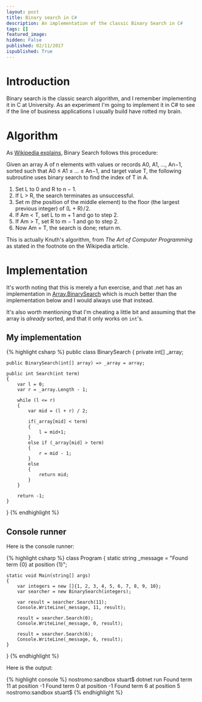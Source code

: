 ```yaml
---
layout: post
title: Binary search in C#
description: An implementation of the classic Binary Search in C#
tags: []
featured_image: 
hidden: False
published: 02/11/2017
ispublished: True
---
```

# Introduction
Binary search is the classic search algorithm, and I remember implementing it in C at University. As an experiment I'm going to implement it in C# to see if the line of business applications I usually build have rotted my brain.

# Algorithm
As [Wikipedia explains](https://en.wikipedia.org/wiki/Binary_search_algorithm#Procedure), Binary Search follows this procedure:

Given an array A of n elements with values or records A0, A1, ..., An−1, sorted such that A0 ≤ A1 ≤ ... ≤ An−1, and target value T, the following subroutine uses binary search to find the index of T in A.

1. Set L to 0 and R to n − 1.
2. If L > R, the search terminates as unsuccessful.
3. Set m (the position of the middle element) to the floor (the largest previous integer) of (L + R) / 2.
4. If Am < T, set L to m + 1 and go to step 2.
5. If Am > T, set R to m − 1 and go to step 2.
6. Now Am = T, the search is done; return m.

This is actually Knuth's algorithm, from _The Art of Computer Programming_ as stated in the footnote on the Wikipedia article.

# Implementation

It's worth noting that this is merely a fun exercise, and that .net has an implementation in [Array.BinarySearch](https://docs.microsoft.com/en-gb/dotnet/api/system.array.binarysearch?view=netframework-4.7.1#System_Array_BinarySearch_System_Array_System_Object_) which is much better than the implementation below and I would always use that instead.

It's also worth mentioning that I'm cheating a little bit and assuming that the array is _already_ sorted, and that it only works on ```int```'s.

## My implementation

{% highlight csharp %}
public class BinarySearch
{
    private int[] _array;

    public BinarySearch(int[] array) => _array = array;

    public int Search(int term)
    {
        var l = 0;
        var r = _array.Length - 1;

        while (l <= r)
        {
            var mid = (l + r) / 2;

            if(_array[mid] < term)
            {
                l = mid+1;
            }
            else if (_array[mid] > term)
            {
                r = mid - 1;
            }
            else
            {
                return mid;
            }
        }

        return -1;
    }
}
{% endhighlight %}    

## Console runner

Here is the console runner:

{% highlight csharp %}
class Program
{
    static string _message = "Found term {0} at position {1}";

    static void Main(string[] args)
    {
        var integers = new []{1, 2, 3, 4, 5, 6, 7, 8, 9, 10};
        var searcher = new BinarySearch(integers);

        var result = searcher.Search(11);
        Console.WriteLine(_message, 11, result);

        result = searcher.Search(0);
        Console.WriteLine(_message, 0, result);

        result = searcher.Search(6);
        Console.WriteLine(_message, 6, result);
    }
}
{% endhighlight %}    

Here is the output:

{% highlight console %}
nostromo:sandbox stuart$ dotnet run
Found term 11 at position -1
Found term 0 at position -1
Found term 6 at position 5
nostromo:sandbox stuart$
{% endhighlight %}

